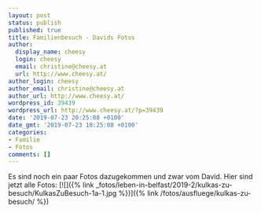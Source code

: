 ```yaml
---
layout: post
status: publish
published: true
title: Familienbesuch - Davids Fotos
author:
  display_name: cheesy
  login: cheesy
  email: christine@cheesy.at
  url: http://www.cheesy.at/
author_login: cheesy
author_email: christine@cheesy.at
author_url: http://www.cheesy.at/
wordpress_id: 39439
wordpress_url: http://www.cheesy.at/?p=39439
date: '2019-07-23 20:25:08 +0100'
date_gmt: '2019-07-23 18:25:08 +0100'
categories:
- Familie
- Fotos
comments: []
---
```

Es sind noch ein paar Fotos dazugekommen und zwar vom David.
Hier sind jetzt alle Fotos:
[![]({% link _fotos/leben-in-belfast/2019-2/kulkas-zu-besuch/KulkasZuBesuch-1a-1.jpg %})]({% link /fotos/ausfluege/kulkas-zu-besuch/ %})
